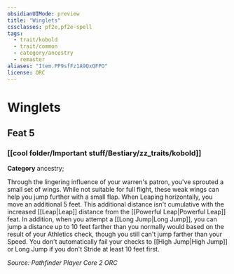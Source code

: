 ```yaml
---
obsidianUIMode: preview
title: "Winglets"
cssclasses: pf2e,pf2e-spell
tags:
  - trait/kobold
  - trait/common
  - category/ancestry
  - remaster
aliases: "Item.PP9sfFz1A9QxQFPO"
license: ORC
---
```

# Winglets
## Feat 5
### [[cool folder/Important stuff/Bestiary/zz_traits/kobold]]

**Category** ancestry; 




Through the lingering influence of your warren's patron, you've sprouted a small set of wings. While not suitable for full flight, these weak wings can help you jump further with a small flap. When Leaping horizontally, you move an additional 5 feet. This additional distance isn't cumulative with the increased [[Leap|Leap]] distance from the [[Powerful Leap|Powerful Leap]] feat. In addition, when you attempt a [[Long Jump|Long Jump]], you can jump a distance up to 10 feet farther than you normally would based on the result of your Athletics check, though you still can't jump farther than your Speed. You don't automatically fail your checks to [[High Jump|High Jump]] or Long Jump if you don't Stride at least 10 feet first.

*Source: Pathfinder Player Core 2*
*ORC*